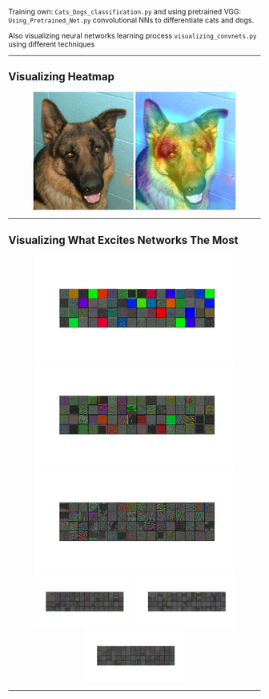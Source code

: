 Training own: `Cats_Dogs_classification.py` and using pretrained VGG: `Using_Pretrained_Net.py` convolutional NNs to differentiate cats and dogs.

Also visualizing neural networks learning process `visualizing_convnets.py` using different techniques

___
## Visualizing Heatmap
<p align="center"> 
   <img src="Pictures/picture.png" width="200"/>
   <img src="Pictures/superimposed_picture.png" width="200"/>
</p>

___
## Visualizing What Excites Networks The Most
<p align="center"> 
   <img src="Pictures/block1_conv2.png" width="400"/>
   <img src="Pictures/block2_conv2.png" width="400"/>
   <img src="Pictures/block3_conv3.png" width="400"/>
   <img src="Pictures/block4_conv2.png" width="200"/>
   <img src="Pictures/block4_conv3.png" width="200"/>
   <img src="Pictures/block5_conv1.png" width="200"/>
</p>

___
